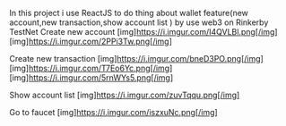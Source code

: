 In this project i use ReactJS to do thing about wallet feature(new account,new transaction,show account list ) by use web3 on Rinkerby TestNet
Create new account
[img]https://i.imgur.com/I4QVLBl.png[/img]
[img]https://i.imgur.com/2PPi3Tw.png[/img]

Create new transaction
[img]https://i.imgur.com/bneD3PO.png[/img]
[img]https://i.imgur.com/T7Eo6Yc.png[/img]
[img]https://i.imgur.com/5rnWYs5.png[/img]

Show account list
[img]https://i.imgur.com/zuvTqqu.png[/img]

Go to faucet
[img]https://i.imgur.com/iszxuNc.png[/img]